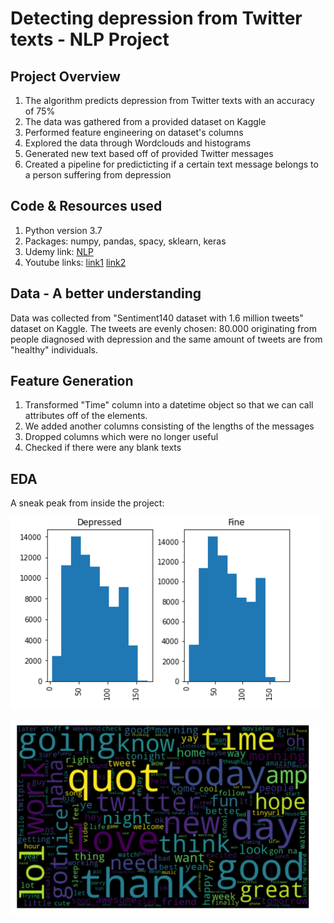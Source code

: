 # Detecting depression from Twitter texts - NLP Project

## Project Overview

 1. The algorithm predicts depression from Twitter texts with an accuracy of 75%
 2. The data was gathered from a provided dataset on Kaggle
 3.  Performed feature engineering on dataset's columns
 4. Explored the data through Wordclouds and histograms
 5. Generated new text based off of provided Twitter messages
 6. Created a pipeline for predicticting if a certain text message belongs to a person suffering from depression
 
 ## Code & Resources used
 
 1. Python version 3.7
 2. Packages: numpy, pandas, spacy, sklearn, keras
 3. Udemy link: [NLP](https://www.udemy.com/course/nlp-natural-language-processing-with-python/)
 4. Youtube links: [link1](https://www.youtube.com/watch?v=LHXXI4-IEns) [link2](https://www.youtube.com/watch?v=8HyCNIVRbSU&t=517s)
 
 ## Data - A better understanding
 
 Data was collected from "Sentiment140 dataset with 1.6 million tweets" dataset on Kaggle.
 The tweets are evenly chosen: 80.000 originating from people diagnosed with depression and the same amount of tweets are from "healthy" individuals.
 
 ## Feature Generation
 
 1. Transformed "Time" column into a datetime object so that we can call attributes off of the elements.
 2. We added another columns consisting of the lengths of the messages
 3. Dropped columns which were no longer useful
 4. Checked if there were any blank texts
 
 ## EDA
 
 A sneak peak from inside the project:
 
 ![alt text](https://github.com/CristianMihalceanu/NLP-Project/blob/main/length.PNG)
 
 ![alt text](https://github.com/CristianMihalceanu/NLP-Project/blob/main/wordcloud.PNG)
 
